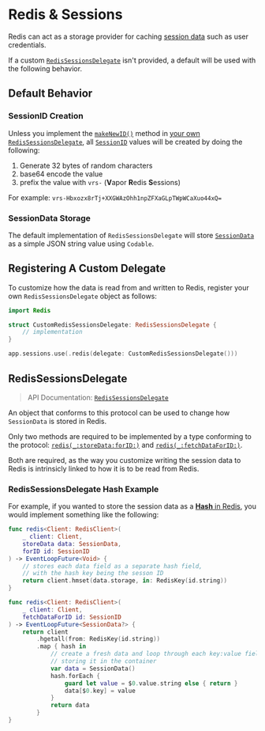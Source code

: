 # Redis & Sessions

Redis can act as a storage provider for caching [session data](../sessions.md#session-data) such as user credentials.

If a custom [`RedisSessionsDelegate`](https://api.vapor.codes/redis/master/Redis/RedisSessionsDelegate/) isn't provided, a default will be used with the following behavior.

## Default Behavior

### SessionID Creation

Unless you implement the [`makeNewID()`](https://api.vapor.codes/redis/master/Redis/RedisSessionsDelegate/#redissessionsdelegate.makeNewID()) method in [your own `RedisSessionsDelegate`](#RedisSessionsDelegate), all [`SessionID`](https://api.vapor.codes/vapor/master/Vapor/SessionID/) values will be created by doing the following:

1. Generate 32 bytes of random characters
1. base64 encode the value
1. prefix the value with `vrs-` (**V**apor **R**edis **S**essions)

For example: `vrs-Hbxozx8rTj+XXGWAzOhh1npZFXaGLpTWpWCaXuo44xQ=`

### SessionData Storage

The default implementation of `RedisSessionsDelegate` will store [`SessionData`](https://api.vapor.codes/vapor/master/Vapor/SessionData/) as a simple JSON string value using `Codable`.

## Registering A Custom Delegate

To customize how the data is read from and written to Redis, register your own `RedisSessionsDelegate` object as follows:

```swift
import Redis

struct CustomRedisSessionsDelegate: RedisSessionsDelegate {
    // implementation
}

app.sessions.use(.redis(delegate: CustomRedisSessionsDelegate()))
```

## RedisSessionsDelegate

> API Documentation: [`RedisSessionsDelegate`](https://api.vapor.codes/redis/master/Redis/RedisSessionsDelegate/)

An object that conforms to this protocol can be used to change how `SessionData` is stored in Redis.

Only two methods are required to be implemented by a type conforming to the protocol: [`redis(_:storeData:forID:)`](https://api.vapor.codes/redis/master/Redis/RedisSessionsDelegate/#redissessionsdelegate.redis(_:storeData:forID:)) and [`redis(_:fetchDataForID:)`](https://api.vapor.codes/redis/master/Redis/RedisSessionsDelegate/#redissessionsdelegate.redis(_:fetchDataForID:)).

Both are required, as the way you customize writing the session data to Redis is intrinsicly linked to how it is to be read from Redis.

### RedisSessionsDelegate Hash Example

For example, if you wanted to store the session data as a [**Hash** in Redis](https://redis.io/topics/data-types-intro#redis-hashes), you would implement something like the following:

```swift
func redis<Client: RedisClient>(
    _ client: Client,
    storeData data: SessionData,
    forID id: SessionID
) -> EventLoopFuture<Void> {
    // stores each data field as a separate hash field,
    // with the hash key being the sesson ID
    return client.hmset(data.storage, in: RedisKey(id.string))
}

func redis<Client: RedisClient>(
    _ client: Client,
    fetchDataForID id: SessionID
) -> EventLoopFuture<SessionData?> {
    return client
        .hgetall(from: RedisKey(id.string))
        .map { hash in
            // create a fresh data and loop through each key:value field
            // storing it in the container
            var data = SessionData()
            hash.forEach {
                guard let value = $0.value.string else { return }
                data[$0.key] = value
            }
            return data
        }
}
```
